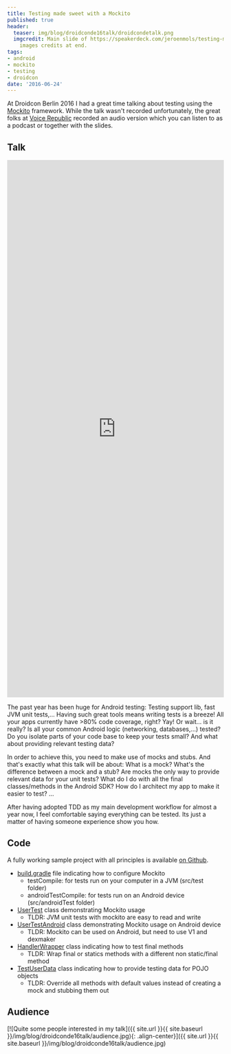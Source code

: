 ```yaml
---
title: Testing made sweet with a Mockito
published: true
header:
  teaser: img/blog/droidconde16talk/droidcondetalk.png
  imgcredit: Main slide of https://speakerdeck.com/jeroenmols/testing-made-sweet-with-a-mockito,
    images credits at end.
tags:
- android
- mockito
- testing
- droidcon
date: '2016-06-24'
---
```


At Droidcon Berlin 2016 I had a great time talking about testing using the [Mockito](http://mockito.org/) framework. While the talk wasn't recorded unfortunately, the great folks at [Voice Republic](https://voicerepublic.com/series/droidcon-berlin-2016) recorded an audio version which you can listen to as a podcast or together with the slides.


## Talk
<script async class="speakerdeck-embed" data-id="061ea326e4b24a3aa961440fd699c481" data-ratio="1.77777777777778" src="//speakerdeck.com/assets/embed.js"></script>

<iframe width="100%" height="32%" src="https://voicerepublic.com/embed/talks/testing-made-sweet-with-a-mockito" frameborder="0" scrolling="no" allowfullscreen></iframe>

The past year has been huge for Android testing: Testing support lib, fast JVM unit tests,... Having such great tools means writing tests is a breeze! All your apps currently have >80% code coverage, right? Yay! Or wait... is it really? Is all your common Android logic (networking, databases,...) tested? Do you isolate parts of your code base to keep your tests small? And what about providing relevant testing data?

In order to achieve this, you need to make use of mocks and stubs. And that's exactly what this talk will be about: What is a mock? What's the difference between a mock and a stub? Are mocks the only way to provide relevant data for your unit tests? What do I do with all the final classes/methods in the Android SDK? How do I architect my app to make it easier to test? ...

After having adopted TDD as my main development workflow for almost a year now, I feel comfortable saying everything can be tested. Its just a matter of having someone experience show you how.


## Code
A fully working sample project with all principles is available [on Github](https://github.com/JeroenMols/MockitoExample).

- [build.gradle](https://github.com/JeroenMols/MockitoExample/blob/master/app/build.gradle) file indicating how to configure Mockito
  - testCompile: for tests run on your computer in a JVM (src/test folder)
  - androidTestCompile: for tests run on an Android device (src/androidTest folder)
- [UserTest](https://github.com/JeroenMols/MockitoExample/blob/master/app/src/test/java/com/jeroenmols/mockitoexample/UserTest.java) class demonstrating Mockito usage
  - TLDR: JVM unit tests with mockito are easy to read and write
- [UserTestAndroid](https://github.com/JeroenMols/MockitoExample/blob/master/app/src/androidTest/java/com/jeroenmols/mockitoexample/UserTestAndroid.java) class demonstrating Mockito usage on Android device
  - TLDR: Mockito can be used on Android, but need to use V1 and dexmaker
- [HandlerWrapper](https://github.com/JeroenMols/MockitoExample/blob/master/app/src/main/java/com/jeroenmols/mockitoexample/HandlerWrapper.java) class indicating how to test final methods
  - TLDR: Wrap final or statics methods with a different non static/final method
- [TestUserData](https://github.com/JeroenMols/MockitoExample/blob/master/app/src/test/java/com/jeroenmols/mockitoexample/TestUserData.java) class indicating how to provide testing data for POJO objects
  - TLDR: Override all methods with default values instead of creating a mock and stubbing them out


## Audience
[![Quite some people interested in my talk]({{ site.url }}{{ site.baseurl }}/img/blog/droidconde16talk/audience.jpg){: .align-center}]({{ site.url }}{{ site.baseurl }}/img/blog/droidconde16talk/audience.jpg)
